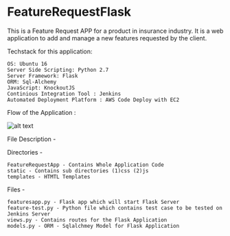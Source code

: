 # FeatureRequestFlask

This is a Feature Request APP for a product in insurance industry. It is a web application to add and manage a new features requested by the client.


Techstack for this application:


    OS: Ubuntu 16
    Server Side Scripting: Python 2.7
    Server Framework: Flask
    ORM: Sql-Alchemy
    JavaScript: KnockoutJS
    Continious Integration Tool : Jenkins
    Automated Deployment Platform : AWS Code Deploy with EC2
    
    
  Flow of the Application :
  
      
![alt text](https://encrypted-tbn0.gstatic.com/images?q=tbn:ANd9GcR3jm_BcnJO5kC3o0DXhiot3jLYAg6tRX5KipgP3I8TklVcgz-Z7g)

  
    
    
  File Description - 
  
  Directories -
  
    FeatureRequestApp - Contains Whole Application Code
    static - Contains sub directories (1)css (2)js
    templates - HTMTL Templates
    
  Files -
  
    featuresapp.py - Flask app which will start Flask Server
    feature-test.py - Python file which contains test case to be tested on Jenkins Server
    views.py - Contains routes for the Flask Application
    models.py - ORM - Sqlalchmey Model for Flask Application
    
  
  
